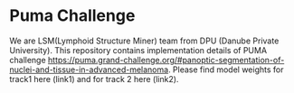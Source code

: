 # Puma Challenge
We are LSM(Lymphoid Structure Miner) team from DPU (Danube Private University).
This repository contains implementation details of PUMA challenge https://puma.grand-challenge.org/#panoptic-segmentation-of-nuclei-and-tissue-in-advanced-melanoma.
Please find model weights for track1 here (link1) and for track 2 here (link2).
